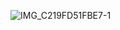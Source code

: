 
![IMG_C219FD51FBE7-1](https://user-images.githubusercontent.com/78134917/176673681-d92abe39-b3f8-4222-8b22-939ee633a078.jpeg)
